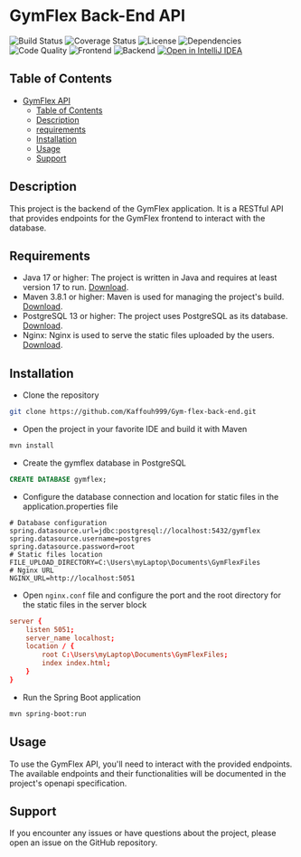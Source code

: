 # GymFlex Back-End API

![Build Status](https://img.shields.io/github/actions/workflow/status/kaffouh999/Gym-flex-back-end/.gitlab-ci.yml?branch=main)
![Coverage Status](https://coveralls.io/repos/github/kaffouh999/Gym-flex-back-end/badge.svg?branch=main)
![License](https://img.shields.io/github/license/kaffouh999/Gym-flex-back-end)
![Dependencies](https://img.shields.io/librariesio/github/kaffouh999/Gym-flex-back-end)
![Code Quality](https://img.shields.io/codefactor/grade/github/kaffouh999/Gym-flex-back-end/main)
![Frontend](https://img.shields.io/badge/frontend-angular-red)
![Backend](https://img.shields.io/badge/backend-springboot-brightgreen)
[![Open in IntelliJ IDEA](https://img.shields.io/badge/Open%20in-IntelliJ%20IDEA-blue)](https://www.jetbrains.com/idea/)

## Table of Contents

- [GymFlex API](#gymflex-back-end-api)
    - [Table of Contents](#table-of-contents)
    - [Description](#description)
    - [requirements](#requirements)
    - [Installation](#installation)
    - [Usage](#usage)
    - [Support](#support)

## Description

This project is the backend of the GymFlex application. It is a RESTful API that provides endpoints for the GymFlex
frontend to interact with the database.

## Requirements

- Java 17 or higher: The project is written in Java and requires at least version 17 to
  run. [Download](https://www.oracle.com/java/technologies/javase/jdk17-archive-downloads.html).
- Maven 3.8.1 or higher: Maven is used for managing the project's
  build. [Download](https://maven.apache.org/download.cgi).
- PostgreSQL 13 or higher: The project uses PostgreSQL as its
  database. [Download](https://www.enterprisedb.com/downloads/postgres-postgresql-downloads).
- Nginx: Nginx is used to serve the static files uploaded by the users. [Download](https://nginx.org/en/download.html).

## Installation

- Clone the repository

```bash
git clone https://github.com/Kaffouh999/Gym-flex-back-end.git
```
- Open the project in your favorite IDE and build it with Maven

```bash
mvn install
```
- Create the gymflex database in PostgreSQL

```sql
CREATE DATABASE gymflex;
```

- Configure the database connection and location for static files in the application.properties file

```properties
# Database configuration
spring.datasource.url=jdbc:postgresql://localhost:5432/gymflex
spring.datasource.username=postgres
spring.datasource.password=root
# Static files location
FILE_UPLOAD_DIRECTORY=C:\Users\myLaptop\Documents\GymFlexFiles
# Nginx URL
NGINX_URL=http://localhost:5051
```

- Open ``nginx.conf`` file and configure the port and the root directory for the static files in the server block

```conf
server {
    listen 5051;
    server_name localhost;
    location / {
        root C:\Users\myLaptop\Documents\GymFlexFiles;
        index index.html;
    }
}
```


- Run the Spring Boot application

```bash
mvn spring-boot:run
```

## Usage

To use the GymFlex API, you'll need to interact with the provided endpoints. The available endpoints and their functionalities will be documented in the project's openapi specification.

## Support

If you encounter any issues or have questions about the project, please open an issue on the GitHub repository.